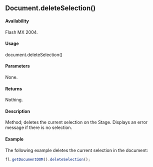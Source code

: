 ## Document.deleteSelection()

#### Availability

Flash MX 2004.

#### Usage

document.deleteSelection()

#### Parameters

None.

#### Returns

Nothing.

#### Description

Method; deletes the current selection on the Stage. Displays an error message if there is no selection.

#### Example

The following example deletes the current selection in the document:

```javascript
fl.getDocumentDOM().deleteSelection();
```
